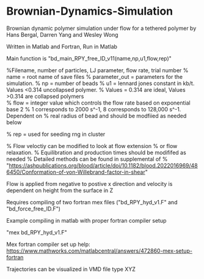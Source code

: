 # Brownian-Dynamics-Simulation

Brownian dynamic polymer simulation under flow for a tethered polymer 
by Hans Bergal, Darren Yang and Wesley Wong

Written in Matlab and Fortran,
Run in Matlab 


Main function is "bd_main_RPY_free_ID_v11(name,np,u1,flow,rep)"

%Filename, number of particles, LJ parameter, flow rate, trial number 
% name  = root name of save files
% parameter_out = parameters for the simulation.
% np = number of beads 
% u1 = lennard jones constant in kb/t. Values <0.314 uncollapsed polymer. 
% Values = 0.314 are ideal, Values >0.314 are collapsed polymers  
% flow = integer value which controls the flow rate based on exponential base 2
% 1 corresponds to 2000 s^-1, 8 corresponds to 128,000 s^-1. Dependent on
% real radius of bead and should be modfiied as needed below

% rep = used for seeding rng in cluster

% Flow veloctiy can be modified to look at flow extension
% or flow relaxation. 
% Equilibration and production times should be modififed as needed 
% Detailed methods can be found in supplemental of 
% "https://ashpublications.org/blood/article/doi/10.1182/blood.2022016969/486450/Conformation-of-von-Willebrand-factor-in-shear"


Flow is applied from negative to postive x direction and velocity is dependent on height from the surface in Z

Requires compiling of two fortran mex files ("bd_RPY_hyd_v1.F" and "bd_force_free_ID.F")

Example compiling in matlab with proper fortran compiler setup

"mex bd_RPY_hyd_v1.F"

Mex fortran compiler set up help:
https://www.mathworks.com/matlabcentral/answers/472860-mex-setup-fortran


Trajectories can be visualized in VMD file type XYZ


